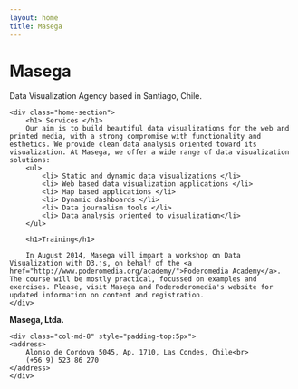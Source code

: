 ```yaml
---
layout: home
title: Masega
---
```


<div class="container" id="home-content">
	<!-- Branding -->
	<div class="brand">
	    <h1 class="brand-name">Masega</h1>
	    <p class="lead">Data Visualization Agency based in Santiago, Chile.</p>
	</div>

	<div class="home-section">
		<h1> Services </h1>
		Our aim is to build beautiful data visualizations for the web and printed media, with a strong compromise with functionality and esthetics. We provide clean data analysis oriented toward its visualization. At Masega, we offer a wide range of data visualization solutions:
		<ul>
			<li> Static and dynamic data visualizations </li>
			<li> Web based data visualization applications </li>
			<li> Map based applications </li>
			<li> Dynamic dashboards </li>
			<li> Data journalism tools </li>
			<li> Data analysis oriented to visualization</li>
		</ul>

		<h1>Training</h1>

		In August 2014, Masega will impart a workshop on Data Visualization with D3.js, on behalf of the <a href="http://www.poderomedia.org/academy/">Poderomedia Academy</a>. The course will be mostly practical, focussed on examples and exercises. Please, visit Masega and Poderoderomedia's website for updated information on content and registration.
	</div>

</div>

<div id="footer">
	<div class="row"></div>
	<div id="brand-footer" class="col-md-4">
		<strong>Masega, Ltda.</strong>
	</div>

	<div class="col-md-8" style="padding-top:5px">
	<address>
		Alonso de Cordova 5045, Ap. 1710, Las Condes, Chile<br>
		(+56 9) 523 86 270
	</address>
	</div>

</div>
